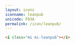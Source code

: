 ```yaml
---
layout: icons
iconname: leanpub
unicode: F03A
permalink: /icon/leanpub/
---
```


``` html
<i class="mi mi-leanpub"></i>
```

